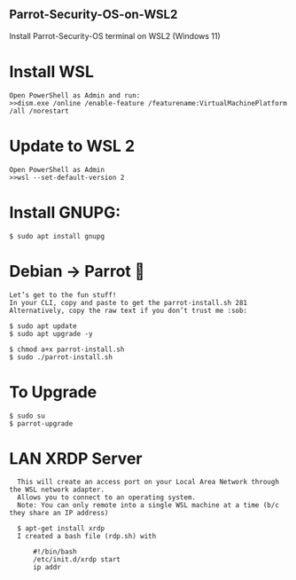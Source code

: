 ## Parrot-Security-OS-on-WSL2
Install Parrot-Security-OS terminal on WSL2 (Windows 11)

   # Install WSL
    Open PowerShell as Admin and run:
    >>dism.exe /online /enable-feature /featurename:VirtualMachinePlatform /all /norestart

   # Update to WSL 2
    Open PowerShell as Admin
    >>wsl --set-default-version 2

   # Install GNUPG:
    $ sudo apt install gnupg

   # Debian → Parrot :parrot:
    Let’s get to the fun stuff!
    In your CLI, copy and paste to get the parrot-install.sh 281
    Alternatively, copy the raw text if you don’t trust me :sob:

    $ sudo apt update
    $ sudo apt upgrade -y

    $ chmod a+x parrot-install.sh
    $ sudo ./parrot-install.sh

   # To Upgrade
    $ sudo su
    $ parrot-upgrade
    
   # LAN XRDP Server
      This will create an access port on your Local Area Network through the WSL network adapter.
      Allows you to connect to an operating system.
      Note: You can only remote into a single WSL machine at a time (b/c they share an IP address)

      $ apt-get install xrdp
      I created a bash file (rdp.sh) with

          #!/bin/bash
          /etc/init.d/xrdp start
          ip addr
          
          
